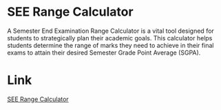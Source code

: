 # SEE Range Calculator
A Semester End Examination Range Calculator is a vital tool designed for students to strategically plan their academic goals. This calculator helps students determine the range of marks they need to achieve in their final exams to attain their desired Semester Grade Point Average (SGPA).
# Link
[SEE Range Calculator](https://see-range-calculator.vercel.app/)
